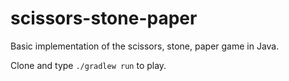 # scissors-stone-paper

Basic implementation of the scissors, stone, paper game in Java.

Clone and type `./gradlew run` to play.
